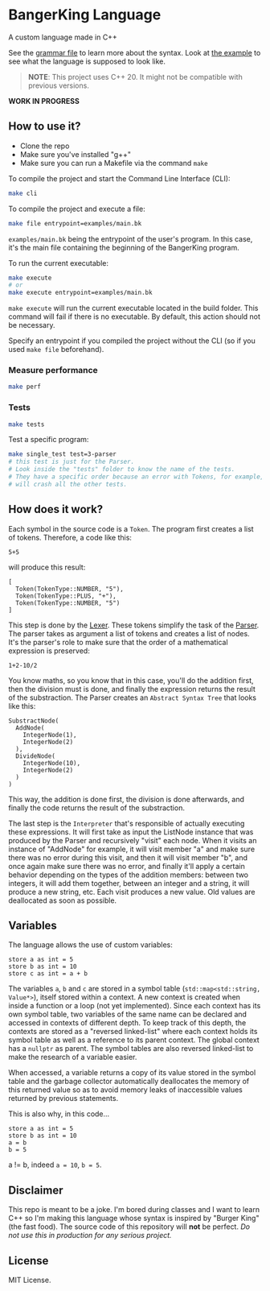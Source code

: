 # BangerKing Language

A custom language made in C++

See the [grammar file](./grammar.txt) to learn more about the syntax.
Look at [the example](./examples/hello_world.bk) to see what the language is supposed to look like.

> **NOTE**: This project uses C++ 20. It might not be compatible with previous versions.

**WORK IN PROGRESS**

## How to use it?

- Clone the repo
- Make sure you've installed "g++"
- Make sure you can run a Makefile via the command `make`

To compile the project and start the Command Line Interface (CLI):

```bash
make cli
```

To compile the project and execute a file:

```bash
make file entrypoint=examples/main.bk
```

`examples/main.bk` being the entrypoint of the user's program. In this case, it's the main file containing the beginning of the BangerKing program.

To run the current executable:

```bash
make execute
# or
make execute entrypoint=examples/main.bk
```

`make execute` will run the current executable located in the build folder.
This command will fail if there is no executable.
By default, this action should not be necessary.

Specify an entrypoint if you compiled the project without the CLI (so if you used `make file` beforehand).

### Measure performance

```bash
make perf
```

### Tests

```bash
make tests
```

Test a specific program:

```bash
make single_test test=3-parser
# this test is just for the Parser.
# Look inside the "tests" folder to know the name of the tests.
# They have a specific order because an error with Tokens, for example,
# will crash all the other tests.
```

## How does it work?

Each symbol in the source code is a `Token`. The program first creates a list of tokens. Therefore, a code like this:

```
5+5
```

will produce this result:

```
[
  Token(TokenType::NUMBER, "5"),
  Token(TokenType::PLUS, "+"),
  Token(TokenType::NUMBER, "5")
]
```

This step is done by the [Lexer](./include/lexer.h). These tokens simplify the task of the [Parser](./include/parser.h). The parser takes as argument a list of tokens and creates a list of nodes. It's the parser's role to make sure that the order of a mathematical expression is preserved:

```
1+2-10/2
```

You know maths, so you know that in this case, you'll do the addition first, then the division must is done, and finally the expression returns the result of the substraction. The Parser creates an `Abstract Syntax Tree` that looks like this:

```
SubstractNode(
  AddNode(
    IntegerNode(1),
    IntegerNode(2)
  ),
  DivideNode(
    IntegerNode(10),
    IntegerNode(2)
  )
)
```

This way, the addition is done first, the division is done afterwards, and finally the code returns the result of the substraction.

The last step is the `Interpreter` that's responsible of actually executing these expressions. It will first take as input the ListNode instance that was produced by the Parser and recursively "visit" each node. When it visits an instance of "AddNode" for example, it will visit member "a" and make sure there was no error during this visit, and then it will visit member "b", and once again make sure there was no error, and finally it'll apply a certain behavior depending on the types of the addition members: between two integers, it will add them together, between an integer and a string, it will produce a new string, etc. Each visit produces a new value. Old values are deallocated as soon as possible.

## Variables

The language allows the use of custom variables:

```bangerking
store a as int = 5
store b as int = 10
store c as int = a + b
```

The variables `a`, `b` and `c` are stored in a symbol table (`std::map<std::string, Value*>`), itself stored within a context. A new context is created when inside a function or a loop (not yet implemented). Since each context has its own symbol table, two variables of the same name can be declared and accessed in contexts of different depth. To keep track of this depth, the contexts are stored as a "reversed linked-list" where each context holds its symbol table as well as a reference to its parent context. The global context has a `nullptr` as parent. The symbol tables are also reversed linked-list to make the research of a variable easier.

When accessed, a variable returns a copy of its value stored in the symbol table and the garbage collector automatically deallocates the memory of this returned value so as to avoid memory leaks of inaccessible values returned by previous statements.

This is also why, in this code...

```bangerking
store a as int = 5
store b as int = 10
a = b
b = 5
```

a != b, indeed `a = 10`, `b = 5`.

## Disclaimer

This repo is meant to be a joke. I'm bored during classes and I want to learn C++ so I'm making this language whose syntax is inspired by "Burger King" (the fast food). The source code of this repository will **not** be perfect. _Do not use this in production for any serious project._

## License

MIT License.